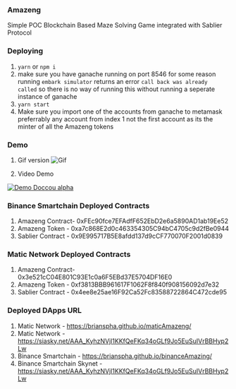 ### Amazeng

Simple POC Blockchain Based Maze Solving Game integrated with Sablier Protocol

### Deploying

1. `yarn` or `npm i`
2. make sure you have ganache running on port 8546 for some reason running `embark simulator` returns an error `call back was already called` so there is no way of running this without running a seperate instance of ganache
3. `yarn start`
4. Make sure you import one of the accounts from ganache to metamask preferrably any account from index 1 not the first account as its the minter of all the Amazeng tokens

### Demo

1. Gif version
![Gif](https://siasky.net/AABz2QLd6A-6GrEtX_Xj7IcnaH_HLOFI_3GtAZyZajQAaQ)
   

2. Video Demo

[![Demo Doccou alpha](https://siasky.net/_ABwZ0XtL0hWJplNHC0uinluB58zspfrKZ40z5oWaXQ0Jw)](https://siasky.net/AACskXDjLXKfEZpeGb0z-0vpkHCgiH2qteSiHAEPgMKMGQ)

### Binance Smartchain Deployed Contracts

1. Amazeng Contract- 0xFEc90fce7EFAdfF652EbD2e6a5890AD1ab19Ee52
2. Amazeng Token - 0xa7c868E2d0c463354305C94bC4705c9d2fBe0944
3. Sablier Contract - 0x9E995717B5E8afdd137d9cCF770070F2001d0839

### Matic Network Deployed Contracts

1. Amazeng Contract- 0x3e521cC04E801C93E1c0a6F5EBd37E5704DF16E0
2. Amazeng Token - 0xf3813BBB961617F1062F8f840f908156092d7e32
3. Sablier Contract - 0x4ee8e25ae16F92Ca52Fc83588722864C472cde95


### Deployed DApps URL
1. Matic Network -  https://brianspha.github.io/maticAmazeng/
2. Matic Network - https://siasky.net/AAA_KyhzNVjl1KKfQeFKq34oGLf9Jo5EuSuIVrBBHyp2Lw
3. Binance Smartchain - https://brianspha.github.io/binanceAmazing/
4. Binance Smartchain Skynet - https://siasky.net/AAA_KyhzNVjl1KKfQeFKq34oGLf9Jo5EuSuIVrBBHyp2Lw